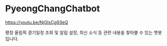 # PyeongChangChatbot

https://youtu.be/NjGlsCg93eQ

평창 올림픽 경기일정 조회 및 알림 설정, 최신 소식 등 관련 내용을 찾아볼 수 있는 챗봇입니다.


